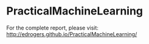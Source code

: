 # PracticalMachineLearning

For the complete report, please visit: http://edrogers.github.io/PracticalMachineLearning/

